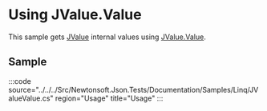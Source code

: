 ﻿# Using JValue.Value

This sample gets [JValue](/api/newtonsoft/json/linq/jvalue/) internal values using [JValue.Value](/api/newtonsoft/json/linq/jvalue/#property-value).

## Sample

:::code source="../../../Src/Newtonsoft.Json.Tests/Documentation/Samples/Linq/JValueValue.cs" region="Usage" title="Usage" :::
